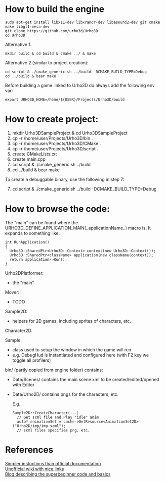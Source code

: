 # How to build the engine

    sudo apt-get install libx11-dev libxrandr-dev libasound2-dev git cmake make libgl1-mesa-dev
    git clone https://github.com/urho3d/Urho3D
    cd Urho3D

Alternative 1:

    mkdir build & cd build & cmake ../ & make

Alternative 2 (similar to project creation):

    cd script & ./cmake_generic.sh ../build -DCMAKE_BUILD_TYPE=Debug
    cd ../build & bear make

Before building a game linked to Urho3D do always add the following env var:

    export URHO3D_HOME=/home/${USER}/Projects/Urho3D/build

# How to create project:

1. mkdir Urho3DSampleProject & cd Urho3DSampleProject
2. cp -r /home/user/Projects/Urho3D/bin .
3. cp -r /home/user/Projects/Urho3D/CMake .
4. cp -r /home/user/Projects/Urho3D/script .
5. create CMakeLists.txt
6. create main.cpp
7. cd script & ./cmake_generic.sh ../build
8. cd ../build & bear make

To create a debuggable binary, use the following in step 7:

7. cd script & ./cmake_generic.sh ../build -DCMAKE_BUILD_TYPE=Debug

# How to browse the code:

The "main" can be found where the URHO3D_DEFINE_APPLICATION_MAIN(..applicationName..) macro is.
It expands to something like:

    int RunApplication()
    {
      Urho3D::SharedPtr<Urho3D::Context> context(new Urho3D::Context());
      Urho3D::SharedPtr<className> application(new className(context));
      return application->Run();
    }

Urho2DPlatformer:
- the "main"

Mover:
- TODO

Sample2D:
- helpers for 2D games, including sprites of characters, etc.

Character2D:

Sample:
- class used to setup the window in which the game will run
- e.g. DebugHud is instantiated and configured here (with F2 key we toggle all profilers)

bin/ (partly copied from engine folder) contains:

- Data/Scenes/ contains the main scene xml to be created/edited/opened with Editor

- Data/Urho2D/ contains pngs for the characters, etc.

  E.g.

      Sample2D::CreateCharacter(...)
        // Get scml file and Play "idle" anim
        auto* animationSet = cache->GetResource<AnimationSet2D>("Urho2D/imp/imp.scml");
        // scml files specifies png, etc.

# References

[Simpler instuctions than official documentation](https://github.com/urho3d/Urho3D/wiki)  
[Unofficial wiki with nice links](https://urho3d.fandom.com/wiki/Unofficial_Urho3D_Wiki)  
[Blog describing the superbeginner code and basics](https://darkdove.proboards.com/thread/30/urho-flow-1)